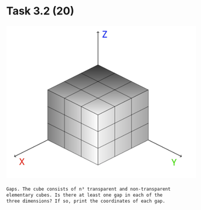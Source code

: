 # Task 3.2 (20)

<h3 align="center"><img src="../images/cubeAxis.png"></h3>

```
Gaps. The cube consists of n³ transparent and non-transparent
elementary cubes. Is there at least one gap in each of the 
three dimensions? If so, print the coordinates of each gap.
```